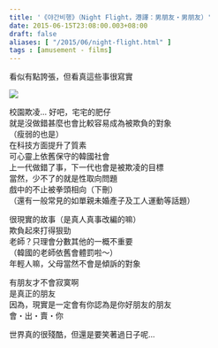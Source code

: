```yaml
---
title: '《야간비행》（Night Flight，港譯：男朋友・男朋友）'
date: 2015-06-15T23:08:00.003+08:00
draft: false
aliases: [ "/2015/06/night-flight.html" ]
tags : [amusement - films]
---
```


看似有點誇張，但看真這些事很寫實  

![](/images/nightflight1.jpg)

校園欺凌... 好吧，宅宅的肥仔  
就是沒做錯甚麼也會比較容易成為被欺負的對象  
（瘦弱的也是）  
在科技方面提升了質素  
可心靈上依舊保守的韓國社會  
上一代做錯了事，下一代也會是被欺凌的目標  
當然，少不了的就是性取向問題  
戲中的不止被拳頭相向（下刪）  
（還有一般常見的如單親未婚產子及工人運動等話題）  
  
很現實的故事（是真人真事改編的嘛）  
欺負起來打得狠勁  
老師？只理會分數其他的一概不重要  
（韓國的老師依舊會體罰啦～）  
年輕人嘛，父母當然不會是傾訴的對象  
  
有朋友才不會寂寞啊  
是真正的朋友  
因為，現實是一定會有你認為是你好朋友的朋友  
會・出・賣・你  
  
世界真的很殘酷，但還是要笑著過日子呢...
